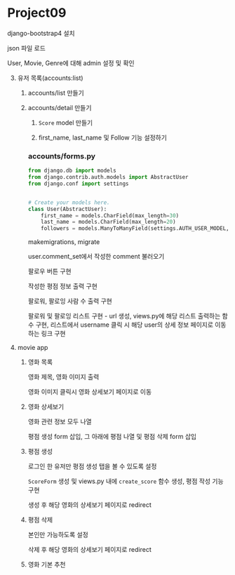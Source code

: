 # Project09

django-bootstrap4 설치

json 파일 로드

User, Movie, Genre에 대해 admin 설정 및 확인



3. 유저 목록(accounts:list)

   1. accounts/list 만들기

   2. accounts/detail 만들기
      1) `Score` model 만들기

      2) first_name, last_name 및 Follow 기능 설정하기

      ### accounts/forms.py

      ```python
      from django.db import models
      from django.contrib.auth.models import AbstractUser
      from django.conf import settings
      
      
      # Create your models here.
      class User(AbstractUser):
          first_name = models.CharField(max_length=30)
          last_name = models.CharField(max_length=20)
          followers = models.ManyToManyField(settings.AUTH_USER_MODEL, related_name='followings')
      ```

      makemigrations, migrate

      user.comment_set에서 작성한 comment 불러오기

      팔로우 버튼 구현

      작성한 평점 정보 출력 구현

      팔로워, 팔로잉 사람 수 출력 구현

      팔로워 및 팔로잉 리스트 구현 - url 생성, views.py에 해당 리스트 출력하는 함수 구현, 리스트에서 username 클릭 시 해당 user의 상세 정보 페이지로 이동하는 링크 구현

      

4. movie app

   1. 영화 목록

      영화 제목, 영화 이미지 출력

      영화 이미지 클릭시 영화 상세보기 페이지로 이동

   2. 영화 상세보기

      영화 관련 정보 모두 나열

      평점 생성 form 삽입, 그 아래에 평점 나열 및 평점 삭제 form 삽입

   3. 평점 생성

      로그인 한 유저만 평점 생성 탭을 볼 수 있도록 설정

      `ScoreForm` 생성 및 views.py 내에 `create_score` 함수 생성, 평점 작성 기능 구현

      생성 후 해당 영화의 상세보기 페이지로 redirect

   4. 평점 삭제

      본인만 가능하도록 설정

      삭제 후 해당 영화의 상세보기 페이지로 redirect

   5. 영화 기본 추천

      

   